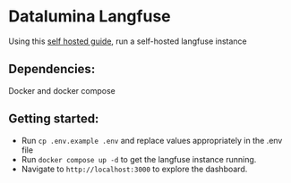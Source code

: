 # Datalumina Langfuse
Using this [self hosted guide](https://langfuse.com/docs/deployment/self-host), run a self-hosted langfuse instance

## Dependencies:
Docker and docker compose

## Getting started:
- Run `cp .env.example .env` and replace values appropriately in the .env file
- Run `docker compose up -d` to get the langfuse instance running.
- Navigate to `http://localhost:3000` to explore the dashboard.